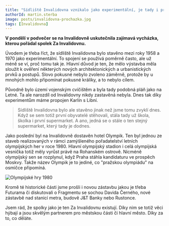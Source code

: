 ```yaml
---
title: "Sídliště Invalidovna vznikalo jako experimentální, je tady i první pražský supermarket. Věděli jste to?"
authorId: martin.sterba
image: posts/invalidovna-prochazka.jpg
tags: [Invalidovna]
---
```


**V pondělí v podvečer se na Invalidovně uskutečnila zajímavá vycházka, kterou pořádal spolek Za Invalidovnu.**

Úvodem je třeba říct, že sídliště Invalidovna bylo stavěno mezi roky 1958 a 1970 jako experimentální. To spojení se používá poměrně často, ale už méně se ví, proč tomu tak je. Hlavní důvod je ten, že mělo výstavba měla sloužit k ověření některých nových architektonických a urbanistických prvků a postupů. Slovo pokusné nebylo zvoleno záměrně, protože by u mnohých mohlo připomínat pokusné králíky, a to nebylo cílem. 

Původně bylo území vojenským cvičištěm a byla tady podobná pláň jako na Letné. Ta ale narozdíl od Invalidovny nikdy zastavěná nebyla. Dnes tak díky experimentům máme propojen Karlín s Libní. 

>Sídliště Invalidovna bylo ale stavěno jinak než jsme tomu zvyklí dnes. Když se sem totiž první obyvatelé stěhovali, stála tady už škola, školka i první supermarket. A ano, jedná se o stále o ten stejný supermarket, který tady je dodnes.

Jako poslední byl na Invalidovně dostavěn hotel Olympik. Ten byl jednou ze staveb realizovaných v rámci zamýšleného pořadatelství letních olympijských her v roce 1980. Hlavní olympijský stadion i celá olympijská vesnička totiž měly vyrůst právě na Rohanském ostrově. Nicméně olympijský sen se rozplynul, když Praha stáhla kandidaturu ve prospěch Moskvy. Takže název Olympik je to jediné, co "pražskou olympiádu" na osmičce připomíná.

![Olympijské hry 1980](https://reportermagazin.cz/img/579b65119c40af426f213db1/2440/1600/CROP?_sig=xexcmCi5K9wrEGrvhEP8g9o6VIACvBZYwZjHOxtwaFU)

Kromě té historické části jsme prošli i novou zástavbu jakou je třeba Futurama či diskutovali o Fragmentu se sochou Davida Černého, nové zástavbě nad stanicí metra, budově J&T Banky nebo Rustonce. 

Jsem rád, že spolky jako je ten Za Invalidovnu existují. Díky nim se totiž věci hýbají a jsou skvělým partnerem pro městskou části či hlavní město. Díky za to, co děláte.
